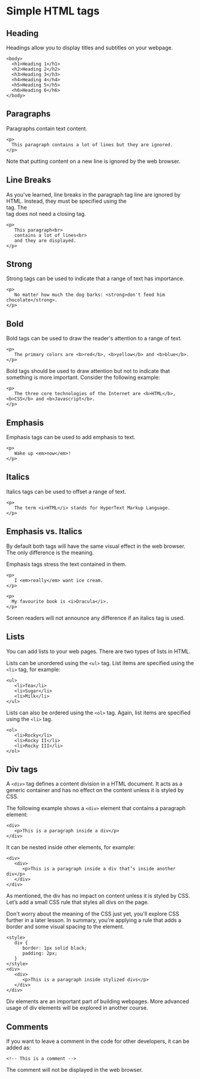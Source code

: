 # Simple HTML tags

## Heading
Headings allow you to display titles and subtitles on your webpage.

```
<body>
  <h1>Heading 1</h1>
  <h2>Heading 2</h2>
  <h3>Heading 3</h3>
  <h4>Heading 4</h4>
  <h5>Heading 5</h5>
  <h6>Heading 6</h6>
</body>
```
## Paragraphs
Paragraphs contain text content.

```
<p>
  This paragraph contains a lot of lines but they are ignored.
</p>
```
Note that putting content on a new line is ignored by the web browser.

## Line Breaks
As you've learned, line breaks in the paragraph tag line are ignored by HTML. Instead, they must be specified using the <br> tag. The <br> tag does not need a closing tag.

```
<p>
   This paragraph<br>
   contains a lot of lines<br>
   and they are displayed.
</p>
```
## Strong
Strong tags can be used to indicate that a range of text has importance.

```
<p>
   No matter how much the dog barks: <strong>don't feed him chocolate</strong>.
</p>
```

## Bold
Bold tags can be used to draw the reader's attention to a range of text.

```
<p>
   The primary colors are <b>red</b>, <b>yellow</b> and <b>blue</b>.
</p>
```
Bold tags should be used to draw attention but not to indicate that something is more important. Consider the following example:

```
<p>
   The three core technologies of the Internet are <b>HTML</b>, <b>CSS</b> and <b>Javascript</b>.
</p>
```

## Emphasis
Emphasis tags can be used to add emphasis to text.

```
<p>
   Wake up <em>now</em>!
</p>
```

## Italics
Italics tags can be used to offset a range of text.

```
<p>
   The term <i>HTML</i> stands for HyperText Markup Language.
</p>
```

## Emphasis vs. Italics
By default both tags will have the same visual effect in the web browser. The only difference is the meaning.

Emphasis tags stress the text contained in them. 

```
<p>
   I <em>really</em> want ice cream.
</p>
```

```
<p>
  My favourite book is <i>Dracula</i>.
</p>
```
Screen readers will not announce any difference if an italics tag is used.

## Lists
You can add lists to your web pages. There are two types of lists in HTML.

Lists can be unordered using the `<ul>` tag. List items are specified using the `<li>` tag, for example:

```
<ul>
   <li>Tea</li>
   <li>Sugar</li>
   <li>Milk</li>
</ul>
```
Lists can also be ordered using the `<ol>` tag. Again, list items are specified using the `<li>` tag.

```
<ol>
   <li>Rocky</li>
   <li>Rocky II</li>
   <li>Rocky III</li>
</ol>
```

## Div tags
A `<div>` tag defines a content division in a HTML document. It acts as a generic container and has no effect on the content unless it is styled by CSS.

The following example shows a `<div>` element that contains a paragraph element:

```
<div>
   <p>This is a paragraph inside a div</p>
</div>
```

It can be nested inside other elements, for example:

```
<div>
   <div>
      <p>This is a paragraph inside a div that’s inside another div</p>
   </div>
</div>
```
As mentioned, the div has no impact on content unless it is styled by CSS. Let’s add a small CSS rule that styles all divs on the page.

Don't worry about the meaning of the CSS just yet, you'll explore CSS further in a later lesson. In summary, you're applying a rule that adds a border and some visual spacing to the element.

```
<style>
   div {
      border: 1px solid black;
      padding: 2px;
   }
</style>
<div>
   <div>
      <p>This is a paragraph inside stylized divs</p>
   </div>
</div>
```
Div elements are an important part of building webpages. More advanced usage of div elements will be explored in another course.

## Comments
If you want to leave a comment in the code for other developers, it can be added as:

`<!-- This is a comment -->`

The comment will not be displayed in the web browser.
